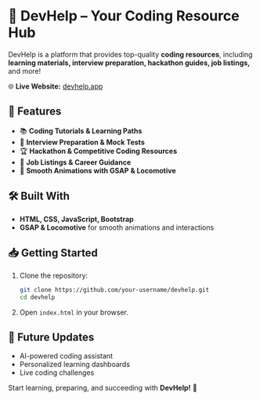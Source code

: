 # 🚀 DevHelp – Your Coding Resource Hub

DevHelp is a platform that provides top-quality **coding resources**, including **learning materials, interview preparation, hackathon guides, job listings,** and more!

🌐 **Live Website:** [devhelp.app](https://dev-help-sigma.vercel.app)

## 🔹 Features
- 📚 **Coding Tutorials & Learning Paths**
- 🎯 **Interview Preparation & Mock Tests**
- 🏆 **Hackathon & Competitive Coding Resources**
- 💼 **Job Listings & Career Guidance**
- 🚀 **Smooth Animations with GSAP & Locomotive**

## 🛠️ Built With
- **HTML, CSS, JavaScript, Bootstrap**
- **GSAP & Locomotive** for smooth animations and interactions

## 📥 Getting Started
1. Clone the repository:
   ```sh
   git clone https://github.com/your-username/devhelp.git
   cd devhelp
   ```
2. Open `index.html` in your browser.

## 🚀 Future Updates
- AI-powered coding assistant
- Personalized learning dashboards
- Live coding challenges

Start learning, preparing, and succeeding with **DevHelp!** 🚀
